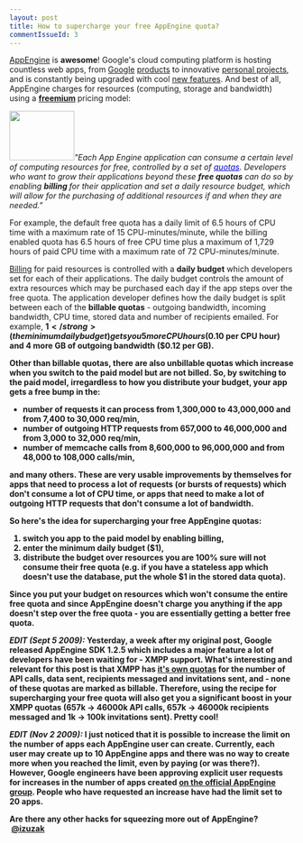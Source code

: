 ```yaml
---
layout: post
title: How to supercharge your free AppEngine quota?
commentIssueId: 3
---
```


<a href="http://code.google.com/appengine/" target="_blank">AppEngine</a> is <strong>awesome</strong>! Google's cloud computing platform is hosting countless web apps, from <a href="http://moderator.appspot.com/" target="_blank">Google</a> <a href="http://pubsubhubbub.appspot.com/" target="_blank">products</a> to innovative <a href="http://appgallery.appspot.com/" target="_blank">personal projects</a>, and is constantly being upgraded with cool <a href="http://code.google.com/appengine/docs/roadmap.html" target="_blank">new features</a>. <span style="background-color:#ffffff;">And best of all, AppEngine charges for resources (computing, storage and bandwidth) using a <a href="http://en.wikipedia.org/wiki/Freemium" target="_blank"><strong>freemium</strong></a><strong> </strong>pricing model:</span>

<img class="aligncenter" title="Google AppEngine" src="http://code.google.com/appengine/images/appengine_lowres.png" alt="" width="115" height="88" /><em>"Each App Engine application can consume a certain level of computing resources for free, controlled by a set of </em><a style="color:#0000cc;" href="http://code.google.com/appengine/docs/quotas.html"><em>quotas</em></a><em>. Developers who want to grow their applications beyond these </em><strong><em>free quotas</em></strong><em> can do so by enabling </em><strong><em>billing </em></strong><em>for their application and set a daily resource budget, which will allow for the purchasing of additional resources if and when they are needed."</em>

For example, the default free quota has a daily limit of 6.5 hours of CPU time with a maximum rate of 15 CPU-minutes/minute, while the billing enabled quota has 6.5 hours of free CPU time plus a maximum of 1,729 hours of paid CPU time with a maximum rate of 72 CPU-minutes/minute.

<a href="http://code.google.com/appengine/docs/billing.html" target="_blank">Billing</a> for paid resources is controlled with a <strong>daily budget</strong> which developers set for each of their applications. The daily budget controls the amount of extra resources which may be purchased each day if the app steps over the free quota. The application developer defines how the daily budget is split between each of the <strong>billable quotas</strong> - outgoing bandwidth, incoming bandwidth, CPU time, stored data and number of recipients emailed. For example, <strong>$1 </strong>(the minimum daily budget) gets you 5 more CPU hours ($0.10 per CPU hour) and <strong>4 more GB of outgoing bandwidth </strong>($0.12 per GB).

Other than billable quotas, there are also <strong>unbillable quotas</strong> which increase when you switch to the paid model but are not billed. So, <strong>by switching to the paid model, irregardless to how you distribute your budget, your app gets a free</strong><strong> bump</strong><em> </em>in the:
<ul>
	<li>number of requests it can process from <strong>1,300,000</strong> to <strong>43,000,000</strong> and from <strong>7,400</strong> to <strong>30,000</strong> req/min,</li>
	<li>number of outgoing HTTP requests from <strong>657,000</strong> to <strong>46,000,000</strong> and from <strong>3,000</strong> to <strong>32,000</strong> req/min,</li>
	<li>number of memcache calls from <strong>8,600,000 </strong>to <strong>96,000,000</strong> and from <strong>48,000</strong> to <strong>108,000</strong> calls/min,</li>
</ul>
and many others. These are very usable improvements by themselves for apps that need to process a lot of requests (or bursts of requests) which don't consume a lot of CPU time, or apps that need to make a lot of outgoing HTTP requests that don't consume a lot of bandwidth.

So here's the idea for <strong>supercharging your free AppEngine quotas</strong>:
<ol>
	<li>switch you app to the paid model by enabling billing,</li>
	<li>enter the minimum daily budget ($1),</li>
	<li>distribute the budget over resources you are 100% sure will not consume their free quota (e.g. if you have a stateless app which doesn't use the database, put the whole $1 in the stored data quota).</li>
</ol>
Since you put your budget on resources which won't consume the entire free quota and since AppEngine doesn't charge you anything if the app doesn't step over the free quota - you are essentially getting a <strong>better free quota</strong>.

<em><strong>EDIT (Sept 5 2009):</strong></em> Yesterday, a week after my original post, Google released AppEngine SDK 1.2.5 which includes a major feature a lot of developers have been waiting for - <strong>XMPP support</strong>. What's interesting and relevant for this post is that XMPP has <a href="http://code.google.com/appengine/docs/quotas.html#XMPP">it's own quotas</a> for the number of API calls, data sent, recipients messaged and invitations sent, and - <strong>none of these quotas are marked as billable</strong>. Therefore, using the recipe for supercharging your free quota will also get you a significant boost in your XMPP quotas (657k -&gt; 46000k API calls, 657k -&gt; 46000k recipients messaged and 1k -&gt; 100k invitations sent). Pretty cool!

<em><strong>EDIT (Nov 2 2009):</strong></em> I just noticed that it is <strong>possible to increase the limit on the number of apps each AppEngine user can create</strong>. Currently, each user may create up to 10 AppEngine apps and there was no way to create more when you reached the limit, even by paying (or was there?). However, Google engineers have been approving explicit user requests for increases in the number of apps created <a href="http://groups.google.com/group/google-appengine/browse_thread/thread/210ebae3dc88cc6a?hl=en">on the official AppEngine group</a>. People who have requested an increase have had the limit set to 20 apps.

Are there any other hacks for squeezing more out of AppEngine?  <a href="http://twitter.com/izuzak" target="_blank">@izuzak</a>
